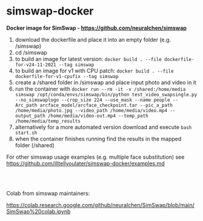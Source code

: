 # simswap-docker

**Docker image for SimSwap - https://github.com/neuralchen/simswap**

1. download the dockerfile and place it into an empty folder (e.g. /simswap)
2. cd /simswap
3. to build an image for latest version: ```docker build . --file dockerfile-for-v24-11-2021 --tag simswap```
4. to build an image for v1 with CPU patch: ```docker build . --file dockerfile-for-v1-cpufix --tag simswap```
4. create a /shared folder in /simswap and place input photo and video in it
5. run the container with ```docker run --rm -it -v /shared:/home/media simswap /opt/conda/envs/simswap/bin/python test_video_swapsingle.py --no_simswaplogo --crop_size 224 --use_mask --name people --Arc_path arcface_model/arcface_checkpoint.tar --pic_a_path /home/media/photo.jpg --video_path /home/media/video.mp4 --output_path /home/media/video-out.mp4 --temp_path /home/media/temp_results```
6. alternatively for a more automated version download and execute ```bash start.sh```
7. when the container finishes running find the results in the mapped folder (/shared) 

For other simswap usage examples (e.g. multiple face substitution) see https://github.com/illtellyoulater/simswap-docker/examples.md

<br><br>

Colab from simswap maintainers:

https://colab.research.google.com/github/neuralchen/SimSwap/blob/main/SimSwap%20colab.ipynb
